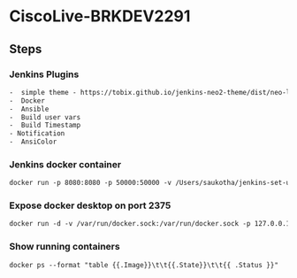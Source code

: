 # CiscoLive-BRKDEV2291


## Steps

### Jenkins Plugins
```html
-  simple theme - https://tobix.github.io/jenkins-neo2-theme/dist/neo-light.css
-  Docker 
-  Ansible
-  Build user vars
-  Build Timestamp 
- Notification
-  AnsiColor
```

### Jenkins docker container
```html
docker run -p 8080:8080 -p 50000:50000 -v /Users/saukotha/jenkins-set-up/jenkins_home:/var/jenkins_home jenkins/jenkins:lts
```

### Expose docker desktop on port 2375
```html
docker run -d -v /var/run/docker.sock:/var/run/docker.sock -p 127.0.0.1:2375:2375 bobrik/socat TCP-LISTEN:2375,fork UNIX-CONNECT:/var/run/docker.sock
```
### Show running containers
```html
docker ps --format "table {{.Image}}\t\t{{.State}}\t\t{{ .Status }}"
```
